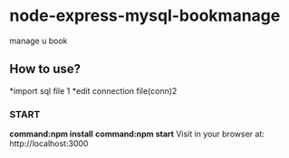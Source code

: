 # node-express-mysql-bookmanage
manage u book
## How to use?
*import sql file 1
*edit connection file(conn)2
### START
**command:npm install**
**command:npm start**
Visit in your browser at: http://localhost:3000

